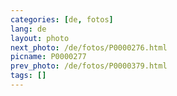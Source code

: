 ```yaml
---
categories: [de, fotos]
lang: de
layout: photo
next_photo: /de/fotos/P0000276.html
picname: P0000277
prev_photo: /de/fotos/P0000379.html
tags: []
---
```

